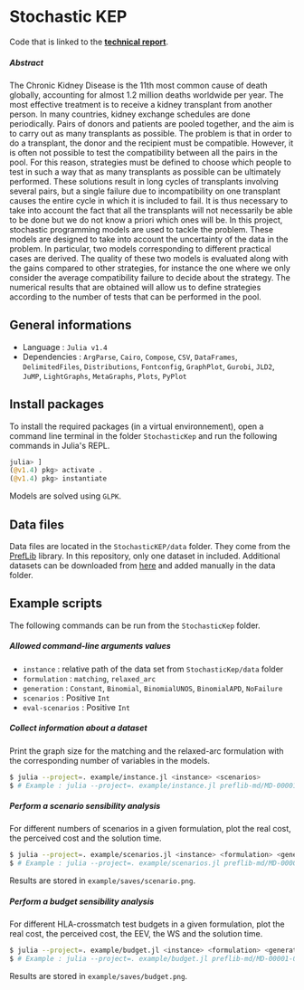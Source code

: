 # Stochastic KEP

Code that is linked to the **[technical report](Stochastic_KEP.pdf)**.

##### Abstract 
The Chronic Kidney Disease is the 11th most common cause of death globally, accounting for almost 1.2 million deaths worldwide per year. The most effective treatment is to receive a kidney transplant from another person. In many countries, kidney exchange schedules are done periodically. Pairs of donors and patients are pooled together, and the aim is to carry out as many transplants as possible. The problem is that in order to do a transplant, the donor and the recipient must be compatible. However, it is often not possible to test the compatibility between all the pairs in the pool. For this reason, strategies must be defined to choose which people to test in such a way that as many transplants as possible can be ultimately performed. These solutions result in long cycles of transplants involving several pairs, but a single failure due to incompatibility on one transplant causes the entire cycle in which it is included to fail. It is thus necessary to take into account the fact that all the transplants will not necessarily be able to be done but we do not know a priori which ones will be. In this project, stochastic programming models are used to tackle the problem. These models are designed to take into account the uncertainty of the data in the problem. In particular, two models corresponding to different practical cases are derived. The quality of these two models is evaluated along with the gains compared to other strategies, for instance the one where we only consider the average compatibility failure to decide about the strategy. The numerical results that are obtained will allow us to define strategies according to the number of tests that can be performed in the pool.

## General informations

* Language : `Julia v1.4`
* Dependencies : `ArgParse`, `Cairo`, `Compose`,  `CSV`, `DataFrames`, `DelimitedFiles`, `Distributions`, `Fontconfig`, `GraphPlot`, `Gurobi`, `JLD2`, `JuMP`, `LightGraphs`, `MetaGraphs`, `Plots`, `PyPlot` 

## Install packages

To install the required packages (in a virtual environnement), open a command line terminal in the folder `StochasticKep` and run the following commands in Julia's REPL.
```julia
julia> ]
(@v1.4) pkg> activate .
(@v1.4) pkg> instantiate
```
Models are solved using `GLPK`.

## Data files

Data files are located in the `StochasticKEP/data` folder. They come from the [PrefLib](https://www.preflib.org) library. In this repository, only one dataset in included. Additional datasets can be downloaded from [here](https://www.preflib.org/data/matching/kidney/) and added manually in the data folder.

## Example scripts

The following commands can be run from the `StochasticKep` folder.

##### Allowed command-line arguments values

* `instance` : relative path of the data set from `StochasticKep/data` folder
* `formulation` : `matching`, `relaxed_arc`
* `generation` : `Constant`, `Binomial`, `BinomialUNOS`, `BinomialAPD`, `NoFailure`
* `scenarios` : Positive `Int`
* `eval-scenarios` : Positive `Int`

##### Collect information about a dataset
Print the graph size for the matching and the relaxed-arc formulation with the corresponding number of variables in the models.
```bash
$ julia --project=. example/instance.jl <instance> <scenarios>
$ # Example : julia --project=. example/instance.jl preflib-md/MD-00001-00000001 100
```

##### Perform a scenario sensibility analysis
For different numbers of scenarios in a given formulation, plot the real cost, the perceived cost and the solution time.
```bash
$ julia --project=. example/scenarios.jl <instance> <formulation> <generation> <budget> <min-scenario> <max-scenario> <step-scenario> <eval-scenarios> <repeats> [<maxtime>]
$ # Example : julia --project=. example/scenarios.jl preflib-md/MD-00001-00000001 matching BinomialUNOS 4 1 10 2 100 3 60
```
Results are stored in `example/saves/scenario.png`.

##### Perform a budget sensibility analysis
For different HLA-crossmatch test budgets in a given formulation, plot the real cost, the perceived cost, the EEV, the WS and the solution time.
```bash
$ julia --project=. example/budget.jl <instance> <formulation> <generation> <min-budget> <max-budget> <step-budget> <scenarios> <eval-scenarios> [<maxtime>]
$ # Example : julia --project=. example/budget.jl preflib-md/MD-00001-00000001 matching BinomialUNOS 1 10 2 10 100 60
```
Results are stored in `example/saves/budget.png`.
